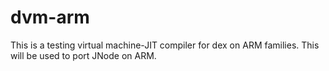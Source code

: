 dvm-arm
=======

This is a testing virtual machine-JIT compiler for dex on ARM families. This will be used to port JNode on ARM.
